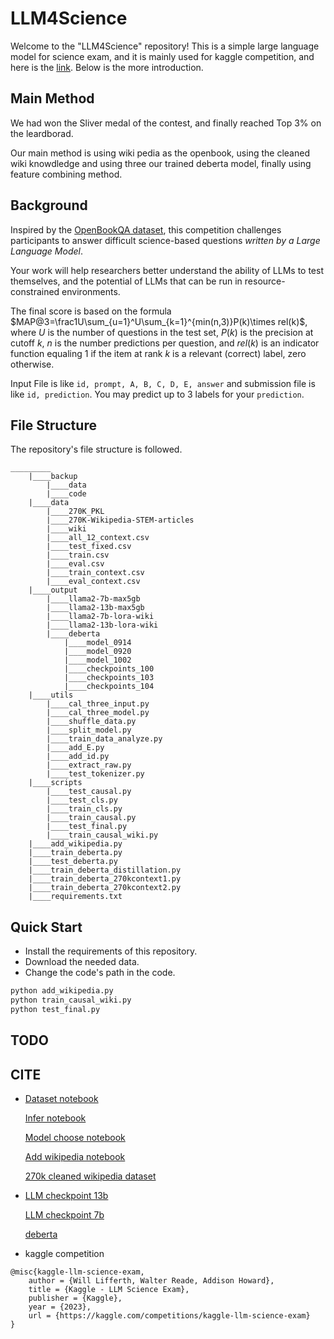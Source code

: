 # LLM4Science

Welcome to the "LLM4Science" repository! This is a simple large language model for science exam, and it is mainly used for kaggle competition, and here is the [link](https://www.kaggle.com/competitions/kaggle-llm-science-exam/). Below is the more introduction.

## Main Method

We had won the Sliver medal of the contest, and finally reached Top 3% on the leardborad.

Our main method is using wiki pedia as the openbook, using the cleaned wiki knowdledge and using three our trained deberta model, finally using feature combining method.


## Background

Inspired by the [OpenBookQA dataset](https://allenai.org/data/open-book-qa), this competition challenges participants to answer difficult science-based questions *written by a Large Language Model*.

Your work will help researchers better understand the ability of LLMs to test themselves, and the potential of LLMs that can be run in resource-constrained environments.

The final score is based on the formula $MAP@3=\frac1U\sum_{u=1}^U\sum_{k=1}^{min(n,3)}P(k)\times rel(k)$, where $U$ is the number of questions in the test set, $P(k)$ is the precision at cutoff $k$, $n$ is the number predictions per question, and $rel(k)$ is an indicator function equaling 1 if the item at rank $k$ is a relevant (correct) label, zero otherwise.

Input File is like `id, prompt, A, B, C, D, E, answer` and submission file is like `id, prediction`. You may predict up to 3 labels for your `prediction`.

## File Structure

The repository's file structure is followed.

```
_________
	|____backup
		|____data
		|____code
	|____data
		|____270K_PKL
		|____270K-Wikipedia-STEM-articles
		|____wiki
		|____all_12_context.csv
		|____test_fixed.csv
		|____train.csv
		|____eval.csv
		|____train_context.csv
		|____eval_context.csv
	|____output
		|____llama2-7b-max5gb
		|____llama2-13b-max5gb
		|____llama2-7b-lora-wiki
		|____llama2-13b-lora-wiki
		|____deberta
			|____model_0914
			|____model_0920
			|____model_1002
			|____checkpoints_100
			|____checkpoints_103
			|____checkpoints_104
	|____utils
		|____cal_three_input.py
		|____cal_three_model.py
		|____shuffle_data.py
		|____split_model.py
		|____train_data_analyze.py
		|____add_E.py
		|____add_id.py
		|____extract_raw.py
		|____test_tokenizer.py
	|____scripts
		|____test_causal.py
		|____test_cls.py
		|____train_cls.py
		|____train_causal.py
		|____test_final.py
		|____train_causal_wiki.py
	|____add_wikipedia.py
	|____train_deberta.py
	|____test_deberta.py
	|____train_deberta_distillation.py
	|____train_deberta_270kcontext1.py
	|____train_deberta_270kcontext2.py
	|____requirements.txt
```

## Quick Start

- Install the requirements of this repository.
- Download the needed data.
- Change the code's path in the code.

```python
python add_wikipedia.py
python train_causal_wiki.py
python test_final.py
```

## TODO


## CITE

- [Dataset notebook](https://www.kaggle.com/competitions/kaggle-llm-science-exam/discussion/436383)

  [Infer notebook](https://www.kaggle.com/code/zzy990106/llama-7b-infer)

  [Model choose notebook](https://www.kaggle.com/code/radek1/best-open-source-llm-starter-pack)

  [Add wikipedia notebook](https://www.kaggle.com/code/jjinho/open-book-llm-science-exam)

  [270k cleaned wikipedia dataset](https://www.kaggle.com/datasets/mbanaei/all-paraphs-parsed-expanded)


- [LLM checkpoint 13b](https://huggingface.co/NousResearch/Nous-Hermes-Llama2-13b)

  [LLM checkpoint 7b](https://huggingface.co/NousResearch/Nous-Hermes-llama-2-7b)

  [deberta]()

- kaggle competition

```
@misc{kaggle-llm-science-exam,
    author = {Will Lifferth, Walter Reade, Addison Howard},
    title = {Kaggle - LLM Science Exam},
    publisher = {Kaggle},
    year = {2023},
    url = {https://kaggle.com/competitions/kaggle-llm-science-exam}
}
```





